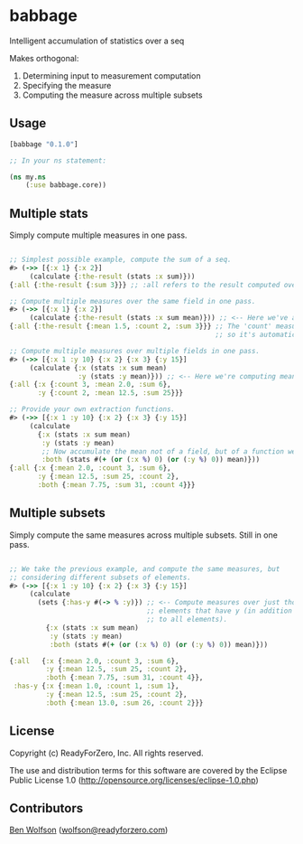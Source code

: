 babbage
=======

Intelligent accumulation of statistics over a seq

Makes orthogonal:
1) Determining input to measurement computation
2) Specifying the measure
3) Computing the measure across multiple subsets

## Usage

```clojure
[babbage "0.1.0"]

;; In your ns statement:

(ns my.ns 
    (:use babbage.core))
```

## Multiple stats

Simply compute multiple measures in one pass.

```clojure

;; Simplest possible example, compute the sum of a seq.
#> (->> [{:x 1} {:x 2}] 
     (calculate {:the-result (stats :x sum)}))
{:all {:the-result {:sum 3}}} ;; :all refers to the result computed over all elements, not a subset.

;; Compute multiple measures over the same field in one pass.
#> (->> [{:x 1} {:x 2}] 
     (calculate {:the-result (stats :x sum mean)})) ;; <-- Here we've added the mean as well.
{:all {:the-result {:mean 1.5, :count 2, :sum 3}}} ;; The 'count' measure is required by 'mean', 
                                                   ;; so it's automatically computed.

;; Compute multiple measures over multiple fields in one pass.
#> (->> [{:x 1 :y 10} {:x 2} {:x 3} {:y 15}]
     (calculate {:x (stats :x sum mean) 
                 :y (stats :y mean)})) ;; <-- Here we're computing mean over :y also.
{:all {:x {:count 3, :mean 2.0, :sum 6},
       :y {:count 2, :mean 12.5, :sum 25}}}

;; Provide your own extraction functions.
#> (->> [{:x 1 :y 10} {:x 2} {:x 3} {:y 15}] 
     (calculate 
       {:x (stats :x sum mean) 
        :y (stats :y mean) 
        ;; Now accumulate the mean not of a field, but of a function we provide.
        :both (stats #(+ (or (:x %) 0) (or (:y %) 0)) mean)})) 
{:all {:x {:mean 2.0, :count 3, :sum 6}, 
       :y {:mean 12.5, :sum 25, :count 2}, 
       :both {:mean 7.75, :sum 31, :count 4}}}
```

## Multiple subsets

Simply compute the same measures across multiple subsets. Still in one pass.

```clojure

;; We take the previous example, and compute the same measures, but 
;; considering different subsets of elements.
#> (->> [{:x 1 :y 10} {:x 2} {:x 3} {:y 15}] 
     (calculate 
       (sets {:has-y #(-> % :y)}) ;; <-- Compute measures over just those 
                                  ;; elements that have y (in addition 
                                  ;; to all elements).
         {:x (stats :x sum mean) 
          :y (stats :y mean) 
          :both (stats #(+ (or (:x %) 0) (or (:y %) 0)) mean)}))

{:all   {:x {:mean 2.0, :count 3, :sum 6}, 
         :y {:mean 12.5, :sum 25, :count 2}, 
         :both {:mean 7.75, :sum 31, :count 4}}, 
 :has-y {:x {:mean 1.0, :count 1, :sum 1}, 
         :y {:mean 12.5, :sum 25, :count 2}, 
         :both {:mean 13.0, :sum 26, :count 2}}}

```

## License

Copyright (c) ReadyForZero, Inc. All rights reserved.

The use and distribution terms for this software are covered by the Eclipse Public License 1.0 (http://opensource.org/licenses/eclipse-1.0.php)

## Contributors

[Ben Wolfson](http://github.com/bwo) (wolfson@readyforzero.com)
